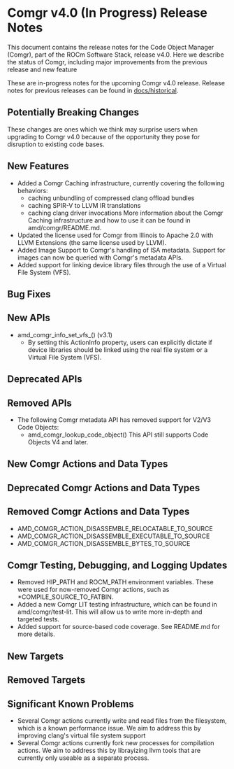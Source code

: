 Comgr v4.0 (In Progress) Release Notes
========================

This document contains the release notes for the Code Object Manager (Comgr),
part of the ROCm Software Stack, release v4.0. Here we describe the status of
Comgr, including major improvements from the previous release and new feature

These are in-progress notes for the upcoming Comgr v4.0 release.
Release notes for previous releases can be found in
[docs/historical](docs/historical).

Potentially Breaking Changes
----------------------------
These changes are ones which we think may surprise users when upgrading to
Comgr v4.0 because of the opportunity they pose for disruption to existing
code bases.


New Features
------------
- Added a Comgr Caching infrastructure, currently covering the following
behaviors:
  - caching unbundling of compressed clang offload bundles
  - caching SPIR-V to LLVM IR translations
  - caching clang driver invocations
  More information about the Comgr Caching infrastructure and how to use it can
  be found in amd/comgr/README.md.
- Updated the license used for Comgr from Illinois to Apache 2.0 with LLVM
Extensions (the same license used by LLVM).
- Added Image Support to Comgr's handling of ISA metadata. Support for images
can now be queried with Comgr's metadata APIs.
- Added support for linking device library files through the use of a Virtual 
File System (VFS).

Bug Fixes
---------

New APIs
--------
- amd\_comgr\_info\_set\_vfs\_() (v3.1)
    - By setting this ActionInfo property, users can explicitly dictate if
    device libraries should be linked using the real file system or a
    Virtual File System (VFS).

Deprecated APIs
---------------

Removed APIs
------------
- The following Comgr metadata API has removed support for V2/V3 Code Objects:
  - amd\_comgr\_lookup\_code\_object()
  This API still supports Code Objects V4 and later.

New Comgr Actions and Data Types
--------------------------------

Deprecated Comgr Actions and Data Types
---------------------------------------

Removed Comgr Actions and Data Types
------------------------------------
- AMD\_COMGR\_ACTION\_DISASSEMBLE\_RELOCATABLE\_TO\_SOURCE
- AMD\_COMGR\_ACTION\_DISASSEMBLE\_EXECUTABLE\_TO\_SOURCE
- AMD\_COMGR\_ACTION\_DISASSEMBLE\_BYTES\_TO\_SOURCE

Comgr Testing, Debugging, and Logging Updates
---------------------------------------------
- Removed HIP\_PATH and ROCM\_PATH environment variables. These were used for
now-removed Comgr actions, such as \*COMPILE\_SOURCE\_TO\_FATBIN.
- Added a new Comgr LIT testing infrastructure, which can be found in
amd/comgr/test-lit. This will allow us to write more in-depth and targeted
tests.
- Added support for source-based code coverage. See README.md for more details.

New Targets
-----------

Removed Targets
---------------

Significant Known Problems
--------------------------
- Several Comgr actions currently write and read files from the filesystem,
which is a known performance issue. We aim to address this by improving
clang's virtual file system support
- Several Comgr actions currently fork new processes for compilation actions. We
aim to address this by librayizing llvm tools that are currently only useable as
a separate process.
